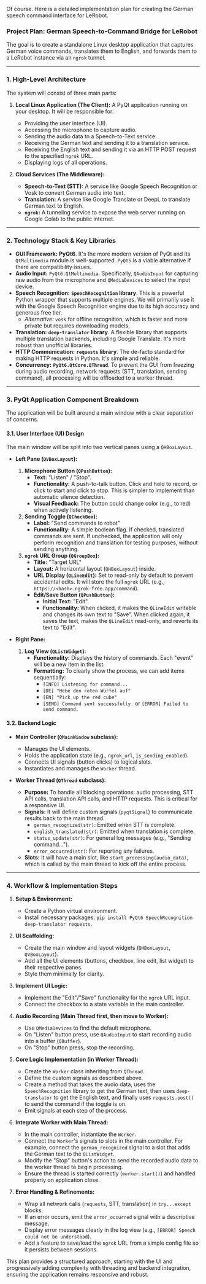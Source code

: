 Of course. Here is a detailed implementation plan for creating the German speech command interface for LeRobot.

### **Project Plan: German Speech-to-Command Bridge for LeRobot**

The goal is to create a standalone Linux desktop application that captures German voice commands, translates them to English, and forwards them to a LeRobot instance via an `ngrok` tunnel.

-----

### **1. High-Level Architecture**

The system will consist of three main parts:

1.  **Local Linux Application (The Client):** A PyQt application running on your desktop. It will be responsible for:

      * Providing the user interface (UI).
      * Accessing the microphone to capture audio.
      * Sending the audio data to a Speech-to-Text service.
      * Receiving the German text and sending it to a translation service.
      * Receiving the English text and sending it via an HTTP POST request to the specified `ngrok` URL.
      * Displaying logs of all operations.

2.  **Cloud Services (The Middleware):**

      * **Speech-to-Text (STT):** A service like Google Speech Recognition or Vosk to convert German audio into text.
      * **Translation:** A service like Google Translate or DeepL to translate German text to English.
      * **`ngrok`:** A tunneling service to expose the web server running on Google Colab to the public internet.


-----

### **2. Technology Stack & Key Libraries**

  * **GUI Framework:** **PyQt6**. It's the more modern version of PyQt and its `QtMultimedia` module is well-supported. `PyQt5` is a viable alternative if there are compatibility issues.
  * **Audio Input:** `PyQt6.QtMultimedia`. Specifically, `QAudioInput` for capturing raw audio from the microphone and `QMediaDevices` to select the input device.
  * **Speech Recognition:** **`SpeechRecognition` library**. This is a powerful Python wrapper that supports multiple engines. We will primarily use it with the Google Speech Recognition engine due to its high accuracy and generous free tier.
      * *Alternative:* `vosk` for offline recognition, which is faster and more private but requires downloading models.
  * **Translation:** **`deep-translator` library**. A flexible library that supports multiple translation backends, including Google Translate. It's more robust than unofficial libraries.
  * **HTTP Communication:** **`requests` library**. The de-facto standard for making HTTP requests in Python. It's simple and reliable.
  * **Concurrency:** **`PyQt6.QtCore.QThread`**. To prevent the GUI from freezing during audio recording, network requests (STT, translation, sending command), all processing will be offloaded to a worker thread.

-----

### **3. PyQt Application Component Breakdown**

The application will be built around a main window with a clear separation of concerns.

#### **3.1. User Interface (UI) Design**

The main window will be split into two vertical panes using a `QHBoxLayout`.

  * **Left Pane (`QVBoxLayout`):**

    1.  **Microphone Button (`QPushButton`):**
          * **Text:** "Listen" / "Stop".
          * **Functionality:** A push-to-talk button. Click and hold to record, or click to start and click to stop. This is simpler to implement than automatic silence detection.
          * **Visual Feedback:** The button could change color (e.g., to red) when actively listening.
    2.  **Sending Toggle (`QCheckBox`):**
          * **Label:** "Send commands to robot"
          * **Functionality:** A simple boolean flag. If checked, translated commands are sent. If unchecked, the application will only perform recognition and translation for testing purposes, without sending anything.
    3.  **`ngrok` URL Group (`QGroupBox`):**
          * **Title:** "Target URL"
          * **Layout:** A horizontal layout (`QHBoxLayout`) inside.
          * **URL Display (`QLineEdit`):** Set to read-only by default to prevent accidental edits. It will store the full `ngrok` URL (e.g., `https://<hash>.ngrok-free.app/command`).
          * **Edit/Save Button (`QPushButton`):**
              * **Initial Text:** "Edit".
              * **Functionality:** When clicked, it makes the `QLineEdit` writable and changes its own text to "Save". When clicked again, it saves the text, makes the `QLineEdit` read-only, and reverts its text to "Edit".

  * **Right Pane:**

    1.  **Log View (`QListWidget`):**
          * **Functionality:** Displays the history of commands. Each "event" will be a new item in the list.
          * **Formatting:** To clearly show the process, we can add items sequentially:
              * `[INFO] Listening for command...`
              * `[DE] "Hebe den roten Würfel auf"`
              * `[EN] "Pick up the red cube"`
              * `[SEND] Command sent successfully.` or `[ERROR] Failed to send command.`

#### **3.2. Backend Logic**

  * **Main Controller (`QMainWindow` subclass):**

      * Manages the UI elements.
      * Holds the application state (e.g., `ngrok_url`, `is_sending_enabled`).
      * Connects UI signals (button clicks) to logical slots.
      * Instantiates and manages the `Worker` thread.

  * **Worker Thread (`QThread` subclass):**

      * **Purpose:** To handle all blocking operations: audio processing, STT API calls, translation API calls, and HTTP requests. This is critical for a responsive UI.
      * **Signals:** It will define custom signals (`pyqtSignal`) to communicate results back to the main thread.
          * `german_recognized(str)`: Emitted when STT is complete.
          * `english_translated(str)`: Emitted when translation is complete.
          * `status_update(str)`: For general log messages (e.g., "Sending command...").
          * `error_occurred(str)`: For reporting any failures.
      * **Slots:** It will have a main slot, like `start_processing(audio_data)`, which is called by the main thread to kick off the entire process.

-----

### **4. Workflow & Implementation Steps**

1.  **Setup & Environment:**

      * Create a Python virtual environment.
      * Install necessary packages: `pip install PyQt6 SpeechRecognition deep-translator requests`.

2.  **UI Scaffolding:**

      * Create the main window and layout widgets (`QHBoxLayout`, `QVBoxLayout`).
      * Add all the UI elements (buttons, checkbox, line edit, list widget) to their respective panes.
      * Style them minimally for clarity.

3.  **Implement UI Logic:**

      * Implement the "Edit"/"Save" functionality for the `ngrok` URL input.
      * Connect the checkbox to a state variable in the main controller.

4.  **Audio Recording (Main Thread first, then move to Worker):**

      * Use `QMediaDevices` to find the default microphone.
      * On "Listen" button press, use `QAudioInput` to start recording audio into a buffer (`QBuffer`).
      * On "Stop" button press, stop the recording.

5.  **Core Logic Implementation (in Worker Thread):**

      * Create the `Worker` class inheriting from `QThread`.
      * Define the custom signals as described above.
      * Create a method that takes the audio data, uses the `SpeechRecognition` library to get the German text, then uses `deep-translator` to get the English text, and finally uses `requests.post()` to send the command if the toggle is on.
      * Emit signals at each step of the process.

6.  **Integrate Worker with Main Thread:**

      * In the main controller, instantiate the `Worker`.
      * Connect the `Worker`'s signals to slots in the main controller. For example, connect the `german_recognized` signal to a slot that adds the German text to the `QListWidget`.
      * Modify the "Stop" button's action to send the recorded audio data to the worker thread to begin processing.
      * Ensure the thread is started correctly (`worker.start()`) and handled properly on application close.

7.  **Error Handling & Refinements:**

      * Wrap all network calls (`requests`, STT, translation) in `try...except` blocks.
      * If an error occurs, emit the `error_occurred` signal with a descriptive message.
      * Display error messages clearly in the log view (e.g., `[ERROR] Speech could not be understood`).
      * Add a feature to save/load the `ngrok` URL from a simple config file so it persists between sessions.


This plan provides a structured approach, starting with the UI and progressively adding complexity with threading and backend integration, ensuring the application remains responsive and robust.
